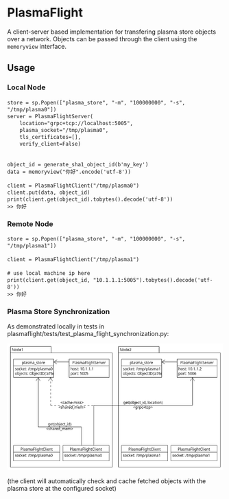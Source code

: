 
# PlasmaFlight

A client-server based implementation for transfering plasma store objects over a network. Objects can be passed through the client using the `memoryview` interface.

## Usage

### Local Node

```[python]
store = sp.Popen(["plasma_store", "-m", "100000000", "-s", "/tmp/plasma0"])
server = PlasmaFlightServer(
    location="grpc+tcp://localhost:5005",
    plasma_socket="/tmp/plasma0",
    tls_certificates=[],
    verify_client=False)


object_id = generate_sha1_object_id(b'my_key')
data = memoryview("你好".encode('utf-8'))

client = PlasmaFlightClient("/tmp/plasma0")
client.put(data, object_id)
print(client.get(object_id).tobytes().decode('utf-8'))
>> 你好
```

### Remote Node

```[python]
store = sp.Popen(["plasma_store", "-m", "100000000", "-s", "/tmp/plasma1"])

client = PlasmaFlightClient("/tmp/plasma1")

# use local machine ip here
print(client.get(object_id, "10.1.1.1:5005").tobytes().decode('utf-8'))
>> 你好
```

### Plasma Store Synchronization

As demonstrated locally in tests in plasmaflight/tests/test_plasma_flight_synchronization.py:

![object-diagram](/docs/plasmaflight.png "Plasma Store Synchronization")

(the client will automatically check and cache fetched objects with the plasma store at the configured socket)

